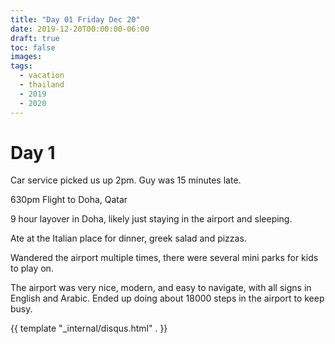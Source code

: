 ```yaml
---
title: "Day 01 Friday Dec 20"
date: 2019-12-20T00:00:00-06:00
draft: true
toc: false
images:
tags: 
  - vacation
  - thailand
  - 2019
  - 2020
---
```


# Day 1

Car service picked us up 2pm.  Guy was 15 minutes late.

630pm Flight to Doha, Qatar

9 hour layover in Doha, likely just staying in the airport and sleeping.

Ate at the Italian place for dinner, greek salad and pizzas.

Wandered the airport multiple times, there were several mini parks for kids to play on.  

The airport was very nice, modern, and easy to navigate, with all signs in English and Arabic.  Ended up doing about 18000 steps in the airport to keep busy.


{{ template "_internal/disqus.html" . }}